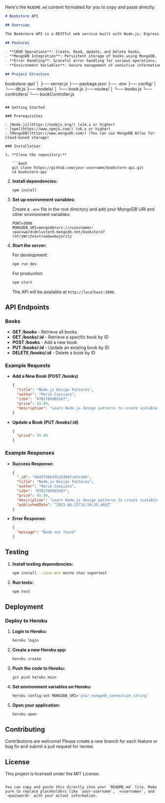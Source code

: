 Here's the `README.md` content formatted for you to copy and paste directly:

```markdown
# Bookstore API

## Overview

The Bookstore API is a RESTful web service built with Node.js, Express.js, and MongoDB. It allows users to perform CRUD operations on books in a bookstore. This API can serve as the backend for an online bookstore application.

## Features

- **CRUD Operations**: Create, Read, Update, and Delete books.
- **MongoDB Integration**: Persistent storage of books using MongoDB.
- **Error Handling**: Graceful error handling for various operations.
- **Environment Variables**: Secure management of sensitive information using environment variables.

## Project Structure

```
bookstore-api/
│
├── server.js
├── package.json
├── .env
├── config/
│   └── db.js
├── models/
│   └── book.js
├── routes/
│   └── books.js
└── controllers/
    └── bookController.js
```

## Getting Started

### Prerequisites

- [Node.js](https://nodejs.org/) (v14.x or higher)
- [npm](https://www.npmjs.com/) (v6.x or higher)
- [MongoDB](https://www.mongodb.com/) (You can use MongoDB Atlas for cloud-based storage)

### Installation

1. **Clone the repository:**

   ```bash
   git clone https://github.com/your-username/bookstore-api.git
   cd bookstore-api
   ```

2. **Install dependencies:**

   ```bash
   npm install
   ```

3. **Set up environment variables:**

   Create a `.env` file in the root directory and add your MongoDB URI and other environment variables:

   ```env
   PORT=3000
   MONGODB_URI=mongodb+srv://<username>:<password>@cluster0.mongodb.net/bookstore?retryWrites=true&w=majority
   ```

4. **Start the server:**

   For development:

   ```bash
   npm run dev
   ```

   For production:

   ```bash
   npm start
   ```

   The API will be available at `http://localhost:3000`.

## API Endpoints

### Books

- **GET /books** - Retrieve all books
- **GET /books/:id** - Retrieve a specific book by ID
- **POST /books** - Add a new book
- **PUT /books/:id** - Update an existing book by ID
- **DELETE /books/:id** - Delete a book by ID

### Example Requests

- **Add a New Book (POST /books)**

  ```json
  {
    "title": "Node.js Design Patterns",
    "author": "Mario Casciaro",
    "isbn": "9781785885587",
    "price": 45.99,
    "description": "Learn Node.js design patterns to create scalable and efficient applications."
  }
  ```

- **Update a Book (PUT /books/:id)**

  ```json
  {
    "price": 39.99
  }
  ```

### Example Responses

- **Success Response:**

  ```json
  {
    "_id": "60d5f50bdfb2d30dfc8fe1b0",
    "title": "Node.js Design Patterns",
    "author": "Mario Casciaro",
    "isbn": "9781785885587",
    "price": 45.99,
    "description": "Learn Node.js design patterns to create scalable and efficient applications.",
    "publishedDate": "2021-06-25T14:54:35.460Z"
  }
  ```

- **Error Response:**

  ```json
  {
    "message": "Book not found"
  }
  ```

## Testing

1. **Install testing dependencies:**

   ```bash
   npm install --save-dev mocha chai supertest
   ```

2. **Run tests:**

   ```bash
   npm test
   ```

## Deployment

### Deploy to Heroku

1. **Login to Heroku:**

   ```bash
   heroku login
   ```

2. **Create a new Heroku app:**

   ```bash
   heroku create
   ```

3. **Push the code to Heroku:**

   ```bash
   git push heroku main
   ```

4. **Set environment variables on Heroku:**

   ```bash
   heroku config:set MONGODB_URI='your_mongodb_connection_string'
   ```

5. **Open your application:**

   ```bash
   heroku open
   ```

## Contributing

Contributions are welcome! Please create a new branch for each feature or bug fix and submit a pull request for review.

## License

This project is licensed under the MIT License.
```

You can copy and paste this directly into your `README.md` file. Make sure to replace placeholders like `your-username`, `<username>`, and `<password>` with your actual information.
